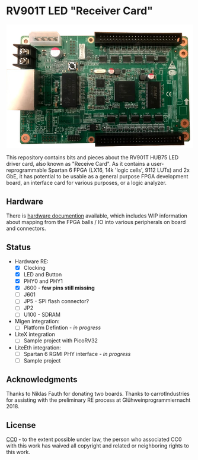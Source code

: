 RV901T LED "Receiver Card"
=========================

<img src="doc/front.jpg" />

This repository contains bits and pieces about the RV901T HUB75 LED driver card, also known as "Receive Card". As it contains a user-reprogrammable Spartan 6 FPGA (LX16, 14k 'logic cells', 9112 LUTs) and 2x GbE, it has potential to be usable as a general purpose FPGA development board, an interface card for various purposes, or a logic analyzer.

Hardware
--------

There is [hardware documention](doc/hardware.md) available, which includes WIP information about mapping from the FPGA balls / IO into various peripherals on board and connectors.

Status
------

 - Hardware RE:
   - [X] Clocking
   - [X] LED and Button
   - [X] PHY0 and PHY1
   - [X] J600 - **few pins still missing**
   - [ ] J601
   - [ ] JP5 - SPI flash connector?
   - [ ] JP2
   - [ ] U100 - SDRAM
 - Migen integration:
   - [ ] Platform Defintion - *in progress*
 - LiteX integration
   - [ ] Sample project with PicoRV32
 - LiteEth integration:
   - [ ] Spartan 6 RGMI PHY interface - *in progress*
   - [ ] Sample project

Acknowledgments
---------------

Thanks to Niklas Fauth for donating two boards. Thanks to carrotIndustries for assisting with the preliminary RE process at Glühweinprogrammiernacht 2018.

License
-------

[CC0](http://creativecommons.org/publicdomain/zero/1.0/") - to the extent possible under law, the person who associated CC0 with this work has waived all copyright and related or neighboring rights to this work.
